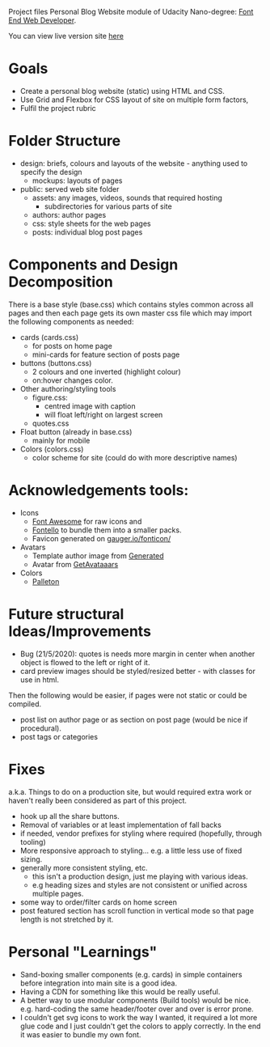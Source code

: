 Project files Personal Blog Website module of Udacity Nano-degree: [Font End Web Developer](https://www.udacity.com/course/front-end-web-developer-nanodegree--nd0011).

You can view live version site [here](https://74c5.github.io/ufed-blog-project/public/index.html)

# Goals

- Create a personal blog website (static) using HTML and CSS.
- Use Grid and Flexbox for CSS layout of site on multiple form factors,
- Fulfil the project rubric

# Folder Structure

- design:  briefs, colours and layouts of the website - anything used to specify the design
    - mockups:  layouts of pages
- public:  served web site folder
    - assets: any images, videos, sounds that required hosting
        - subdirectories for various parts of site
    - authors: author pages
    - css: style sheets for the web pages
    - posts: individual blog post pages

# Components and Design Decomposition

There is a base style (base.css) which contains styles common across all pages and then each page gets its own master css file which may import the following components as needed:

* cards (cards.css)
    - for posts on home page
    - mini-cards for feature section of posts page
* buttons (buttons.css)
  * 2 colours and one inverted (highlight colour)
  * on:hover changes color.
* Other authoring/styling tools
  * figure.css:
    * centred image with caption
    * will float left/right on largest screen
  * quotes.css 
* Float button (already in base.css)
  * mainly for mobile
* Colors (colors.css)
  * color scheme for site (could do with more descriptive names)


# Acknowledgements tools:

- Icons
    - [Font Awesome](https://fontawesome.com/how-to-use/on-the-web/setup/hosting-font-awesome-yourself)
for raw icons and
    - [Fontello](http://fontello.com/) to bundle them into a smaller packs.
    - Favicon generated on [gauger.io/fonticon/](https://gauger.io/fonticon/)
- Avatars
    - Template author image from [Generated](https://generated.photos/)
    - Avatar from [GetAvataaars](https://getavataaars.com)
- Colors
    - [Palleton](http://paletton.com/#uid=70j0u0kqoy79ySAf-KTyPlOEPg-
)


# Future structural Ideas/Improvements

- Bug (21/5/2020): quotes is needs more margin in center when another object is flowed to the left or right of it.
- card preview images should be styled/resized better - with classes for use in html.

Then the following would be easier, if pages were not static or could be compiled.
- post list on author page or as section on post page (would be nice if procedural).
- post tags or categories

# Fixes
a.k.a. Things to do on a production site, but would required extra work or haven't really been considered as part of this project.

- hook up all the share buttons.
- Removal of variables or at least implementation of fall backs
- if needed, vendor prefixes for styling where required (hopefully, through tooling)
- More responsive approach to styling... e.g. a little less use of fixed sizing.
- generally more consistent styling, etc.
    - this isn't a production design, just me playing with various ideas.
    - e.g heading sizes and styles are not consistent or unified across multiple pages.
- some way to order/filter cards on home screen
- post featured section has scroll function in vertical mode so that page length is not stretched by it.

# Personal "Learnings"

- Sand-boxing smaller components (e.g. cards) in simple containers before integration into main site is a good idea.
- Having a CDN for something like this would be really useful.
- A better way to use modular components (Build tools) would be nice. e.g. hard-coding the same header/footer over and over is error prone.
- I couldn't get svg icons to work the way I wanted, it required a lot more glue code and I just couldn't get the colors to apply correctly. In the end it was easier to bundle my own font.
